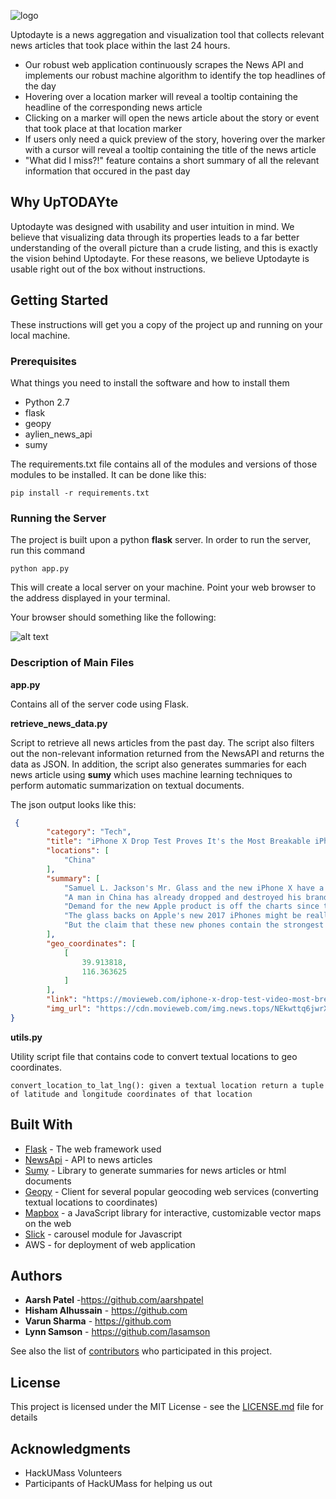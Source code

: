 ![logo](https://www.dropbox.com/s/s7zn010rtxg7z84/23269829_1764092683662192_696141440_o.png?raw=1)

Uptodayte is a news aggregation and visualization tool that collects relevant news articles that took place within the last 24 hours.

* Our robust web application continuously scrapes the News API and implements our robust machine algorithm to identify the top headlines of the day
* Hovering over a location marker will reveal a tooltip containing the headline of the corresponding news article
* Clicking on a marker will open the news article about the story or event that took place at that location marker
* If users only need a quick preview of the story, hovering over the marker with a cursor will reveal a tooltip containing the title of the news article
* "What did I miss?!" feature contains a short summary of all the relevant information that occured in the past day


## Why UpTODAYte

Uptodayte was designed with usability and user intuition in mind. We believe that visualizing data through its properties leads to a far better understanding of the overall picture than a crude listing, and this is exactly the vision behind Uptodayte. For these reasons, we believe Uptodayte is usable right out of the box without instructions. 

## Getting Started

These instructions will get you a copy of the project up and running on your local machine. 

### Prerequisites

What things you need to install the software and how to install them

 * Python 2.7
 * flask
 * geopy 
 * aylien_news_api
 * sumy
 

The requirements.txt file contains all of the modules and versions of those modules to be installed. It can be done like this:

```
pip install -r requirements.txt
```

### Running the Server

The project is built upon a python **flask** server. In order to run the server, run this command

```
python app.py
```

This will create a local server on your machine. Point your web browser to the address displayed in your terminal.


Your browser should something like the following:

![alt text](https://www.dropbox.com/s/yrkqwac9uylegaf/Screen%20Shot%202017-11-05%20at%206.42.56%20AM.png?raw=1)


### Description of Main Files

**app.py**

Contains all of the server code using Flask. 

**retrieve_news_data.py**

Script to retrieve all news articles from the past day. The script also filters out the non-relevant information returned from the NewsAPI and returns the data as JSON. In addition, the script also generates summaries for each news article using **sumy** which uses machine learning techniques to perform automatic summarization on textual documents.

The json output looks like this:

```json
 {
        "category": "Tech",
        "title": "iPhone X Drop Test Proves It's the Most Breakable iPhone Yet?",
        "locations": [
            "China"
        ],
        "summary": [
            "Samuel L. Jackson's Mr. Glass and the new iPhone X have a lot in common.",
            "A man in China has already dropped and destroyed his brand new iPhone X. Apple has been advertising that the new iPhone was made with the most powerful glass yet, but that appears to be quite the exaggeration since the brand new, expensive as hell phone is now destroyed and worthless.",
            "Demand for the new Apple product is off the charts since this is the first real evolutionary change in the iPhone in 3 years as the body and shape of the phone has been the same since the iPhone 6.",
            "The glass backs on Apple's new 2017 iPhones might be really strong.",
            "But the claim that these new phones contain the strongest glass ever to be used on a smartphone is flat-out ridiculous and people are starting to call Apple out."
        ],
        "geo_coordinates": [
            [
                39.913818, 
                116.363625 
            ]
        ],
        "link": "https://movieweb.com/iphone-x-drop-test-video-most-breakable/",
        "img_url": "https://cdn.movieweb.com/img.news.tops/NEkwttq6jwrXnq_1_a/Iphone-X-Drop-Test-Video-Most-Breakable.jpg"
}
```

**utils.py**

Utility script file that contains code to convert textual locations to geo coordinates. 

```
convert_location_to_lat_lng(): given a textual location return a tuple of latitude and longitude coordinates of that location
```


## Built With

* [Flask](http://flask.pocoo.org/) - The web framework used
* [NewsApi](https://newsapi.aylien.com/) - API to news articles
* [Sumy](https://pypi.python.org/pypi/sumy) - Library to generate summaries for news articles or html documents
* [Geopy](https://github.com/geopy/geopy) - Client for several popular geocoding web services (converting textual locations to coordinates)
* [Mapbox](https://github.com/mapbox/mapbox-gl-js) - a JavaScript library for interactive, customizable vector maps on the web
* [Slick](http://kenwheeler.github.io/slick/) - carousel module for Javascript
* AWS - for deployment of web application

## Authors

* **Aarsh Patel** -https://github.com/aarshpatel
* **Hisham Alhussain** - https://github.com
* **Varun Sharma** - https://github.com
* **Lynn Samson** - https://github.com/lasamson

See also the list of [contributors](https://github.com/aarshpatel/upTODAYte/contributors) who participated in this project.

## License

This project is licensed under the MIT License - see the [LICENSE.md](LICENSE.md) file for details

## Acknowledgments

* HackUMass Volunteers
* Participants of HackUMass for helping us out
